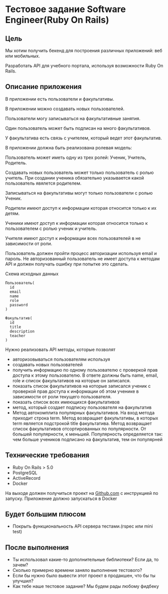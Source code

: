 # Тестовое задание Software Engineer(Ruby On Rails)

## Цель
Мы хотим получить бекенд для построения различных приложений: веб или мобильных.

Разработать API для учебного портала, используя возможности Ruby On Rails.
## Описание приложения

В приложении есть пользователи и факультативы.

В приложении можно создавать новых пользователей.

Пользователи могу записываться на факультативные занятия.

Один пользователь может быть подписан на много факультативов.

У факультатива есть связь с учителем, который ведет этот факультатив.

В приложении должна быть реализована ролевая модель:

Пользователь может иметь одну из трех ролей: Ученик, Учитель, Родитель.

Создавать новых пользователь может только пользователь с ролью учитель. При создании ученика обязательно указывается какой пользователь явялется родителем.

Записываться на факультативы могут только пользователи с ролью Ученик.

Родители имеют доступ к информации которая относится только к их детям.

Ученики имеют доступ к информации которая относится только к пользователем с ролью ученик и учитель.

Учителя имеют доступ к информации всех пользователей в не зависимости от роли.

Пользователь должен пройти процесс авторизации используя email и пароль. Не авторизованный пользователь не имеет доступа к методам API и должен получать ошибку при попытке это сделать.

Схема исходных данных

```
Пользователь(
  id
  email
  name
  role
  password
)

Факультатив(
  id
  title
  description
  teacher
)
```

Нужно реализовать API методы, которые позволят

- авторизовываться пользователям используя 
- создавать новых пользователей
- получить информацию по одному пользователю с проверкой прав доступа к этому пользователю. В ответе должны быть name, email, role и список факультативов на которые он записался.
- показать список факультативов на которые записался ученик с проверкой прав доступа к информации об этом ученике в зависимости от роли текущего пользователя.
- показать список всех имеющихся факультативов
- метод, который создает подписку пользователя на факультатив
- Метод автокомплита популярных факультативов. На вход метода приходит строка term. Метод возвращает факультативы, в которых term является подстрокой title факультатива. Метод возвращает список факультативов отсортированных по популярности. От большей популярности, к меньшей. Популярность определяется так: чем больше учеников подписано на факультатив, тем он популярней

## Технические требования

- Ruby On Rails > 5.0
- PostgreSQL
- ActiveRecord
- Docker

На выходе должен получиться проект на [Github.com](http://github.com/) с инструкцией по запуску. Приложение должно запускаться в Docker

## Будет большим плюсом

- Покрыть функциональность API сервера тестами.(rspec или mini test)

## После выполнения

- Ты использовал какие-то дополнительные библиотеки? Если да, то зачем?
- Сколько примерно времени заняло выполнение тестового?
- Если бы нужно было вывести этот проект в продакшен, что бы ты улучшил?
- Как тебе наше тестовое задание? Мы будем рады любому фидбеку
